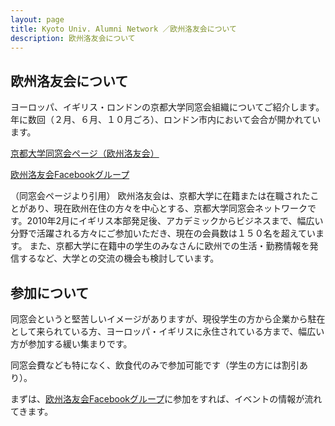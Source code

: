 ```yaml
---
layout: page
title: Kyoto Univ. Alumni Network ／欧州洛友会について
description: 欧州洛友会について
---
```


## 欧州洛友会について
ヨーロッパ、イギリス・ロンドンの京都大学同窓会組織についてご紹介します。
年に数回（２月、６月、１０月ごろ）、ロンドン市内において会合が開かれています。

[京都大学同窓会ページ（欧州洛友会）](http://hp.alumni.kyoto-u.ac.jp/about/compete/global/022.html)

[欧州洛友会Facebookグループ](https://www.facebook.com/groups/oushu.rakuyukai/)

（同窓会ページより引用）
欧州洛友会は、京都大学に在籍または在職されたことがあり、現在欧州在住の方々を中心とする、京都大学同窓会ネットワークです。2010年2月にイギリス本部発足後、アカデミックからビジネスまで、幅広い分野で活躍される方々にご参加いただき、現在の会員数は１５０名を超えています。
また、京都大学に在籍中の学生のみなさんに欧州での生活・勤務情報を発信するなど、大学との交流の機会も検討しています。


## 参加について

同窓会というと堅苦しいイメージがありますが、現役学生の方から企業から駐在として来られている方、ヨーロッパ・イギリスに永住されている方まで、幅広い方が参加する緩い集まりです。

同窓会費なども特になく、飲食代のみで参加可能です（学生の方には割引あり）。

まずは、[欧州洛友会Facebookグループ](https://www.facebook.com/groups/oushu.rakuyukai/)に参加をすれば、イベントの情報が流れてきます。


